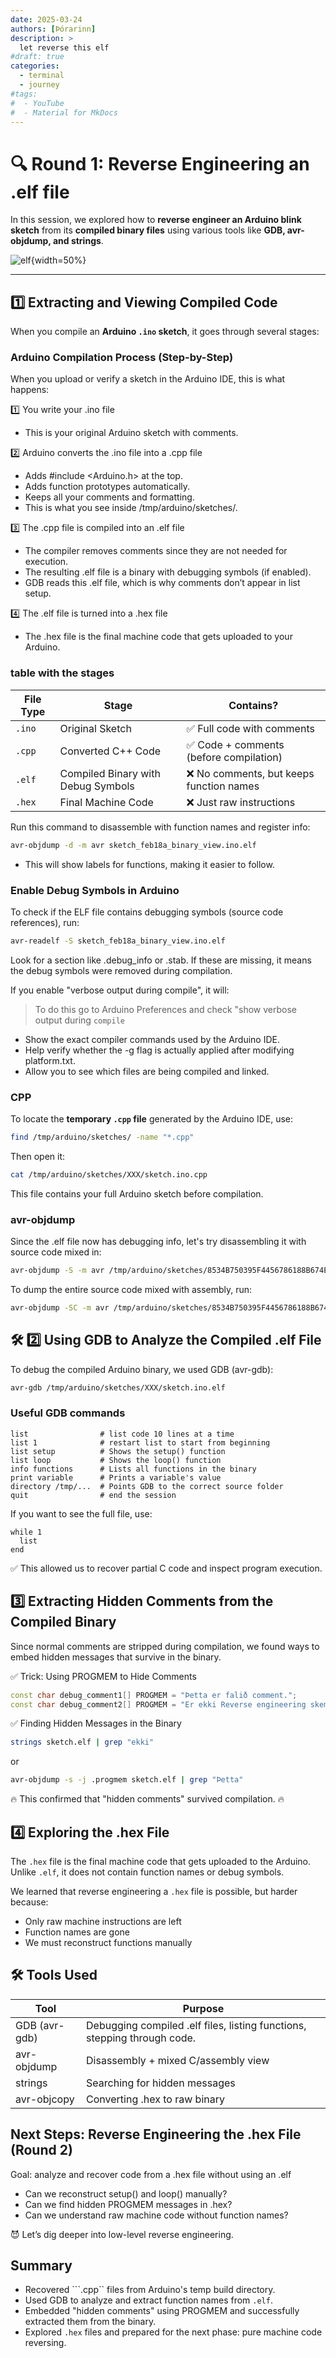 ```yaml
---
date: 2025-03-24
authors: [Þórarinn]
description: >
  let reverse this elf
#draft: true
categories:
  - terminal
  - journey
#tags:
#  - YouTube
#  - Material for MkDocs
---
```


# 🔍 Round 1: Reverse Engineering an .elf file

In this session, we explored how to **reverse engineer an Arduino blink sketch** from its **compiled binary files** using various tools like **GDB, avr-objdump, and strings**.

![elf](https://images-wixmp-ed30a86b8c4ca887773594c2.wixmp.com/i/bcd161ac-814c-4827-94fc-f6e63e584f9d/d351a5x-0570f2e5-f1c4-4fad-abab-db6902e5e29e.jpg){width=50%}

<!-- more -->
---

## 1️⃣ Extracting and Viewing Compiled Code  

When you compile an **Arduino `.ino` sketch**, it goes through several stages: 

### Arduino Compilation Process (Step-by-Step)
When you upload or verify a sketch in the Arduino IDE, this is what happens:

1️⃣ You write your .ino file

- This is your original Arduino sketch with comments.
  
2️⃣ Arduino converts the .ino file into a .cpp file

- Adds #include <Arduino.h> at the top.
- Adds function prototypes automatically.
- Keeps all your comments and formatting.
- This is what you see inside /tmp/arduino/sketches/.
  
3️⃣ The .cpp file is compiled into an .elf file

- The compiler removes comments since they are not needed for execution.
- The resulting .elf file is a binary with debugging symbols (if enabled).
- GDB reads this .elf file, which is why comments don’t appear in list setup.

4️⃣ The .elf file is turned into a .hex file

- The .hex file is the final machine code that gets uploaded to your Arduino.

### table with the stages

| **File Type** | **Stage** | **Contains?** |
|--------------|----------|--------------|
| `.ino` | Original Sketch | ✅ Full code with comments |
| `.cpp` | Converted C++ Code | ✅ Code + comments (before compilation) |
| `.elf` | Compiled Binary with Debug Symbols | ❌ No comments, but keeps function names |
| `.hex` | Final Machine Code | ❌ Just raw instructions |

Run this command to disassemble with function names and register info:

```bash
avr-objdump -d -m avr sketch_feb18a_binary_view.ino.elf
```
- This will show labels for functions, making it easier to follow.

### Enable Debug Symbols in Arduino

To check if the ELF file contains debugging symbols (source code references), run:

```bash
avr-readelf -S sketch_feb18a_binary_view.ino.elf
```

Look for a section like .debug_info or .stab. If these are missing, it means the debug symbols were removed during compilation.

If you enable "verbose output during compile", it will:
> To do this go to Arduino Preferences and check "show verbose output during ```compile``` 

- Show the exact compiler commands used by the Arduino IDE.
- Help verify whether the -g flag is actually applied after modifying platform.txt.
- Allow you to see which files are being compiled and linked.

### CPP

To locate the **temporary `.cpp` file** generated by the Arduino IDE, use:  
```bash
find /tmp/arduino/sketches/ -name "*.cpp"
```
Then open it:

```bash
cat /tmp/arduino/sketches/XXX/sketch.ino.cpp
```
This file contains your full Arduino sketch before compilation.

### avr-objdump 

Since the .elf file now has debugging info, let's try disassembling it with source code mixed in:
```bash
avr-objdump -S -m avr /tmp/arduino/sketches/8534B750395F4456786188B674E891FB/sketch_feb18a_binary_view.ino.elf
```

To dump the entire source code mixed with assembly, run:

```bash
avr-objdump -SC -m avr /tmp/arduino/sketches/8534B750395F4456786188B674E891FB/sketch_feb18a_binary_view.ino.elf > full_code.txt
```


## 🛠 2️⃣ Using GDB to Analyze the Compiled .elf File

To debug the compiled Arduino binary, we used GDB (avr-gdb):

```bash
avr-gdb /tmp/arduino/sketches/XXX/sketch.ino.elf
```
### Useful GDB commands

```gdb
list                # list code 10 lines at a time
list 1              # restart list to start from beginning
list setup          # Shows the setup() function
list loop           # Shows the loop() function
info functions      # Lists all functions in the binary
print variable      # Prints a variable's value
directory /tmp/...  # Points GDB to the correct source folder
quit                # end the session

```
If you want to see the full file, use:

```gdb
while 1
  list
end
```

✅ This allowed us to recover partial C code and inspect program execution.

## 3️⃣ Extracting Hidden Comments from the Compiled Binary

Since normal comments are stripped during compilation, we found ways to embed hidden messages that survive in the binary.

✅ Trick: Using PROGMEM to Hide Comments

```cpp
const char debug_comment1[] PROGMEM = "Þetta er falið comment.";
const char debug_comment2[] PROGMEM = "Er ekki Reverse engineering skemmtilegt!";
```

✅ Finding Hidden Messages in the Binary

```bash
strings sketch.elf | grep "ekki"
```
or

```bash
avr-objdump -s -j .progmem sketch.elf | grep "Þetta"
```

🔥 This confirmed that "hidden comments" survived compilation. 🔥

## 4️⃣ Exploring the .hex File

The ```.hex``` file is the final machine code that gets uploaded to the Arduino. Unlike ```.elf```, it does not contain function names or debug symbols.

We learned that reverse engineering a ```.hex``` file is possible, but harder because:

- Only raw machine instructions are left
- Function names are gone
- We must reconstruct functions manually

## 🛠 Tools Used

| Tool          | Purpose                             |
|---------------|-------------------------------------|
| GDB (avr-gdb) | Debugging compiled .elf files, listing functions, stepping through code.      |
| avr-objdump   | Disassembly + mixed C/assembly view |
| strings       | Searching for hidden messages       |
| avr-objcopy   | Converting .hex to raw binary       |


## Next Steps: Reverse Engineering the .hex File (Round 2)

Goal: analyze and recover code from a .hex file without using an .elf

- Can we reconstruct setup() and loop() manually?
- Can we find hidden PROGMEM messages in .hex?
- Can we understand raw machine code without function names?

😈 Let’s dig deeper into low-level reverse engineering.

## Summary 
- Recovered ```.cpp`` files from Arduino's temp build directory.
- Used GDB to analyze and extract function names from ```.elf```.
- Embedded "hidden comments" using PROGMEM and successfully extracted them from the binary.
- Explored ```.hex``` files and prepared for the next phase: pure machine code reversing.

